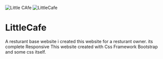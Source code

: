 ![Little CAfe](https://user-images.githubusercontent.com/103220798/206856928-f53b5b7c-ea24-4ed2-a06e-e470c647bd7a.png)
![LittleCafe](https://user-images.githubusercontent.com/103220798/206856942-58f53f46-d888-4a8d-84d3-e7ecc6b1483b.png)
# LittleCafe
A resturant base website
i created this website for a resturant owner. its complete Responsive
This website created with Css Framework Bootstrap and some css itself.
